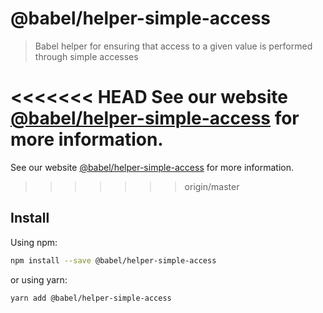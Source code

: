 # @babel/helper-simple-access

> Babel helper for ensuring that access to a given value is performed through simple accesses

<<<<<<< HEAD
See our website [@babel/helper-simple-access](https://babeljs.io/docs/babel-helper-simple-access) for more information.
=======
See our website [@babel/helper-simple-access](https://babeljs.io/docs/en/babel-helper-simple-access) for more information.
>>>>>>> origin/master

## Install

Using npm:

```sh
npm install --save @babel/helper-simple-access
```

or using yarn:

```sh
yarn add @babel/helper-simple-access
```

